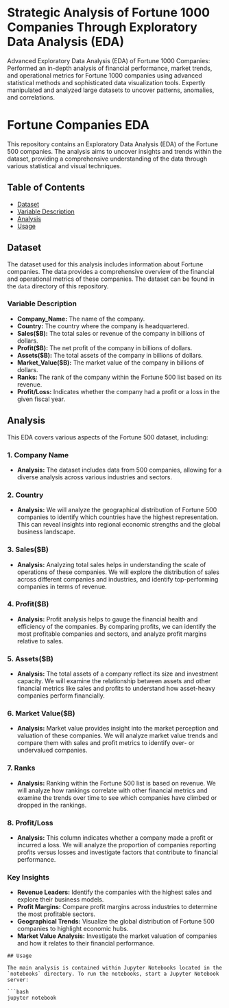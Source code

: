 # Strategic Analysis of Fortune 1000 Companies Through Exploratory Data Analysis (EDA)
Advanced Exploratory Data Analysis (EDA) of Fortune 1000 Companies: Performed an in-depth analysis of 
financial performance, market trends, and operational metrics for Fortune 1000 companies using advanced 
statistical methods and sophisticated data visualization tools. Expertly manipulated and analyzed large 
datasets to uncover patterns, anomalies, and correlations.
# Fortune  Companies EDA

This repository contains an Exploratory Data Analysis (EDA) of the Fortune 500 companies. The analysis aims to uncover insights and trends within the dataset, providing a comprehensive understanding of the data through various statistical and visual techniques.

## Table of Contents

- [Dataset](#dataset)
- [Variable Description](#variable-description)
- [Analysis](#analysis)
- [Usage](#usage)

## Dataset

The dataset used for this analysis includes information about Fortune  companies. The data provides a comprehensive overview of the financial and operational metrics of these companies. The dataset can be found in the `data` directory of this repository.

### Variable Description

- **Company_Name:** The name of the company.
- **Country:** The country where the company is headquartered.
- **Sales($B):** The total sales or revenue of the company in billions of dollars.
- **Profit($B):** The net profit of the company in billions of dollars.
- **Assets($B):** The total assets of the company in billions of dollars.
- **Market_Value($B):** The market value of the company in billions of dollars.
- **Ranks:** The rank of the company within the Fortune 500 list based on its revenue.
- **Profit/Loss:** Indicates whether the company had a profit or a loss in the given fiscal year.

## Analysis

This EDA covers various aspects of the Fortune 500 dataset, including:

### 1. Company Name
- **Analysis:** The dataset includes data from 500 companies, allowing for a diverse analysis across various industries and sectors.

### 2. Country
- **Analysis:** We will analyze the geographical distribution of Fortune 500 companies to identify which countries have the highest representation. This can reveal insights into regional economic strengths and the global business landscape.

### 3. Sales($B)
- **Analysis:** Analyzing total sales helps in understanding the scale of operations of these companies. We will explore the distribution of sales across different companies and industries, and identify top-performing companies in terms of revenue.

### 4. Profit($B)
- **Analysis:** Profit analysis helps to gauge the financial health and efficiency of the companies. By comparing profits, we can identify the most profitable companies and sectors, and analyze profit margins relative to sales.

### 5. Assets($B)
- **Analysis:** The total assets of a company reflect its size and investment capacity. We will examine the relationship between assets and other financial metrics like sales and profits to understand how asset-heavy companies perform financially.

### 6. Market Value($B)
- **Analysis:** Market value provides insight into the market perception and valuation of these companies. We will analyze market value trends and compare them with sales and profit metrics to identify over- or undervalued companies.

### 7. Ranks
- **Analysis:** Ranking within the Fortune 500 list is based on revenue. We will analyze how rankings correlate with other financial metrics and examine the trends over time to see which companies have climbed or dropped in the rankings.

### 8. Profit/Loss
- **Analysis:** This column indicates whether a company made a profit or incurred a loss. We will analyze the proportion of companies reporting profits versus losses and investigate factors that contribute to financial performance.

### Key Insights
- **Revenue Leaders:** Identify the companies with the highest sales and explore their business models.
- **Profit Margins:** Compare profit margins across industries to determine the most profitable sectors.
- **Geographical Trends:** Visualize the global distribution of Fortune 500 companies to highlight economic hubs.
- **Market Value Analysis:** Investigate the market valuation of companies and how it relates to their financial performance.

```
## Usage

The main analysis is contained within Jupyter Notebooks located in the `notebooks` directory. To run the notebooks, start a Jupyter Notebook server:

```bash
jupyter notebook


